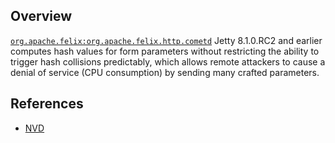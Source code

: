 ## Overview
[`org.apache.felix:org.apache.felix.http.cometd`](http://search.maven.org/#search%7Cga%7C1%7Ca%3A%22org.apache.felix.http.cometd%22)
Jetty 8.1.0.RC2 and earlier computes hash values for form parameters without restricting the ability to trigger hash collisions predictably, which allows remote attackers to cause a denial of service (CPU consumption) by sending many crafted parameters.

## References
- [NVD](https://web.nvd.nist.gov/view/vuln/detail?vulnId=CVE-2011-4461)